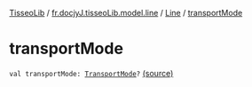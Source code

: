 [TisseoLib](../../index.md) / [fr.docjyJ.tisseoLib.model.line](../index.md) / [Line](index.md) / [transportMode](./transport-mode.md)

# transportMode

`val transportMode: `[`TransportMode`](../-transport-mode/index.md)`?` [(source)](https://github.com/docjyJ/TisseoLib/tree/master/src/main/kotlin/fr/docjyJ/tisseoLib/model/line/Line.kt#L16)